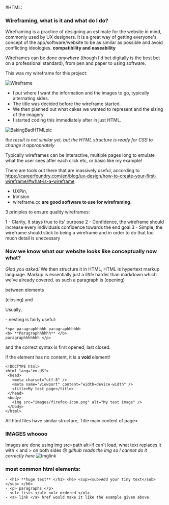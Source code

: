 #HTML:

### Wireframing, what is it and what do I do?

Wireframing is a practice of designing an estimate for the website in mind, commonly used by UX designers.
It is a great way of getting everyone's concept of the app/software/website to be as similar as possible and avoid conflicting ideologies. **compatibility and easeability**

Wireframes can be done *anywhere* (though I'd bet digitally is the best bet on a professional standard), from pen and paper to using software. 

This was my wireframe for this project: 

![Wireframe](https://user-images.githubusercontent.com/122787483/213161145-493a5a18-8c4b-4f5a-aa5c-6a35f490076e.png)

- I put where I want the information and the images to go, typically alternating sides.
- The title was decided before the wireframe started.
- We then planned out what cakes we wanted to represent and the sizing of the imagery
- I started coding this immediately after in just HTML.

![BakingBadHTMLpic](https://user-images.githubusercontent.com/122787483/213159412-c36546d5-85a0-4742-bdb1-fcef8039ccb1.png)

*the result is not similar yet, but the HTML structure is ready for CSS to change it appropriately*

Typically wireframes can be interactive, multiple pages long to emulate what the user sees after each click etc, or basic like my example! 

There are tools out there that are massively useful, according to https://careerfoundry.com/en/blog/ux-design/how-to-create-your-first-wireframe/#what-is-a-wireframe 

- UXPin, 
- InVision
- wireframe.cc
**are good software to use for wireframing.**

3 priniples to ensure quality wireframes:

1 - Clarity, It stays true to its' purpose
2 - Confidence, the wireframe should increase every individuals confidence towards the end goal
3 - Simple, the wireframe should stick to being a wireframe and in order to do that too much detail is unecessary

### Now we know what our website looks like conceptually now what?

*Glad you asked!* 
We then structure it in HTML, HTML is hypertext markup language.
Markup is essentially just a *little* harder than markdown which we've already covered.
as such a paragraph is (opening)<p> between elements </p>(closing) and **<always have to be closed/>**

Usually, <p> <b> </b> </p> - nesting is fairly useful:

    *<p> paragraphhhhh paragraphhhhhh
    <b> **Paragraphhhhhh** </b>
    paragraphhhhhhh </p>

and the correct syntax is first opened, last closed.

if the element has no content, it is a **void** element!

    <!DOCTYPE html>
    <html lang="en-US">
     <head>
       <meta charset="utf-8" />
       <meta name="viewport" content="width=device-width" />
       <title>My test page</title>
     </head>
     <body>
       <img src="images/firefox-icon.png" alt="My test image" />
     </body>
    </html>

All html files have similar structure, <!doctype html> <html> <head> Title </head> <body> main content of page> </body> </html>

### IMAGES whoooo

Images are done using img src=path alt=if can't load, what text replaces it with < and > on both sides 😢
*github reads the img so I cannot do it correctly here*
![Imglink](https://www.simplilearn.com/ice9/free_resources_article_thumb/adding-html-images.PNG)

### most common html elements:

    - <h1> **huge text** </h1> <h6> <sup><sub>Add your tiny text</sub></sup> </h6> 
    - <p> paragraphs </p>
    - <ul> lists </ul> <ol> ordered </ol>
    - <a> link </a> href would make it like the example given above.
